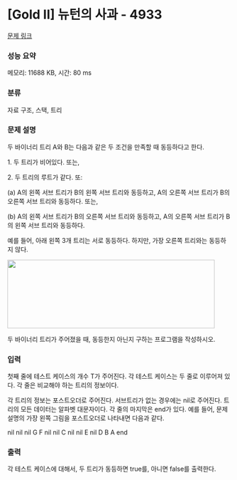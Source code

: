 # [Gold II] 뉴턴의 사과 - 4933 

[문제 링크](https://www.acmicpc.net/problem/4933) 

### 성능 요약

메모리: 11688 KB, 시간: 80 ms

### 분류

자료 구조, 스택, 트리

### 문제 설명

<p>
	두 바이너리 트리 A와 B는 다음과 같은 두 조건을 만족할 때 동등하다고 한다.</p>

<p>
	1. 두 트리가 비어있다. 또는,</p>
<p>
	2. 두 트리의 루트가 같다. 또:</p>
<p>(a) A의 왼쪽 서브 트리가 B의 왼쪽 서브 트리와 동등하고, A의 오른쪽 서브 트리가 B의 오른쪽 서브 트리와 동등하다. 또는,</p>
<p>(b) A의 왼쪽 서브 트리가 B의 오른쪽 서브 트리와 동등하고, A의 오른쪽 서브 트리가 B의 왼쪽 서브 트리와 동등하다.</p>

<p>
	예를 들어, 아래 왼쪽 3개 트리는 서로 동등하다. 하지만, 가장 오른쪽 트리와는 동등하지 않다.</p>

<p>
	<img alt="" src="https://www.acmicpc.net/upload/images/tree(1).png" style="width: 467px; height: 154px;"></p>

<p>
	두 바이너리 트리가 주어졌을 때, 동등한지 아닌지 구하는 프로그램을 작성하시오.</p>

### 입력 

 <p>
	첫째 줄에 테스트 케이스의 개수 T가 주어진다. 각 테스트 케이스는 두 줄로 이루어져 있다. 각 줄은 비교해야 하는 트리의 정보이다.</p>

<p>
	각 트리의 정보는 포스트오더로 주어진다. 서브트리가 없는 경우에는 nil로 주어진다. 트리의 모든 데이터는 알파벳 대문자이다. 각 줄의 마지막은 end가 있다. 예를 들어, 문제 설명의 가장 왼쪽 그림을 포스트오더로 나타내면 다음과 같다.</p>

<p>
	nil nil nil G F nil nil C nil nil E nil D B A end</p>

### 출력 

 <p>
	각 테스트 케이스에 대해서, 두 트리가 동등하면 true를, 아니면 false를 출력한다.</p>

